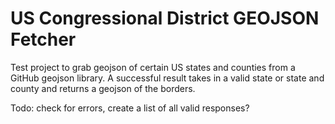 # US Congressional District GEOJSON Fetcher
Test project to grab geojson of certain US states and counties from a GitHub geojson library.
A successful result takes in a valid state or state and county and returns a geojson of the borders.

Todo: check for errors, create a list of all valid responses?
 